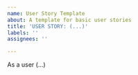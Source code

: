 ```yaml
---
name: User Story Template
about: A template for basic user stories
title: 'USER STORY: (...)'
labels: ''
assignees: ''

---
```


As a user (...)
